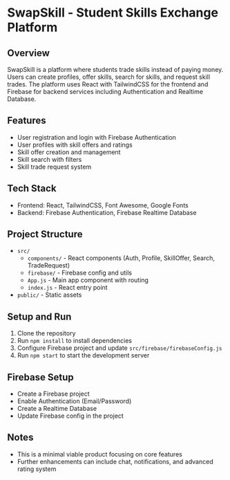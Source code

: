# SwapSkill - Student Skills Exchange Platform

## Overview
SwapSkill is a platform where students trade skills instead of paying money. Users can create profiles, offer skills, search for skills, and request skill trades. The platform uses React with TailwindCSS for the frontend and Firebase for backend services including Authentication and Realtime Database.

## Features
- User registration and login with Firebase Authentication
- User profiles with skill offers and ratings
- Skill offer creation and management
- Skill search with filters
- Skill trade request system

## Tech Stack
- Frontend: React, TailwindCSS, Font Awesome, Google Fonts
- Backend: Firebase Authentication, Firebase Realtime Database

## Project Structure
- `src/`
  - `components/` - React components (Auth, Profile, SkillOffer, Search, TradeRequest)
  - `firebase/` - Firebase config and utils
  - `App.js` - Main app component with routing
  - `index.js` - React entry point
- `public/` - Static assets

## Setup and Run
1. Clone the repository
2. Run `npm install` to install dependencies
3. Configure Firebase project and update `src/firebase/firebaseConfig.js`
4. Run `npm start` to start the development server

## Firebase Setup
- Create a Firebase project
- Enable Authentication (Email/Password)
- Create a Realtime Database
- Update Firebase config in the project

## Notes
- This is a minimal viable product focusing on core features
- Further enhancements can include chat, notifications, and advanced rating system

